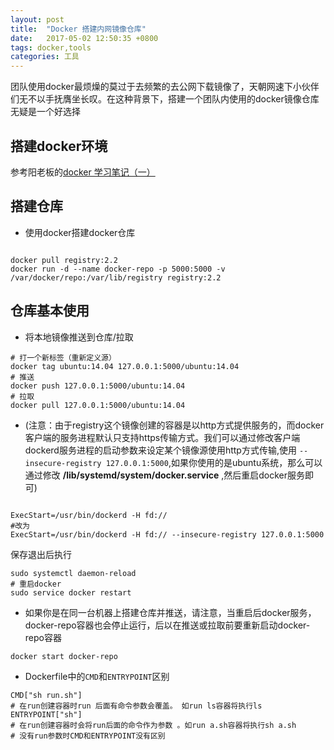 ```yaml
---
layout: post
title:  "Docker 搭建内网镜像仓库"
date:   2017-05-02 12:50:35 +0800
tags: docker,tools
categories: 工具
---
```


团队使用docker最烦燥的莫过于去频繁的去公网下载镜像了，天朝网速下小伙伴们无不以手抚膺坐长叹。在这种背景下，搭建一个团队内使用的docker镜像仓库无疑是一个好选择

<!--break-->

## 搭建docker环境

参考阳老板的[docker 学习笔记（一）](http://r9it.com/20160501/docker-study-1.html)

## 搭建仓库

* 使用docker搭建docker仓库

~~~shell

docker pull registry:2.2 
docker run -d --name docker-repo -p 5000:5000 -v /var/docker/repo:/var/lib/registry registry:2.2

~~~

## 仓库基本使用

* 将本地镜像推送到仓库/拉取

~~~shell
# 打一个新标签（重新定义源）
docker tag ubuntu:14.04 127.0.0.1:5000/ubuntu:14.04 
# 推送
docker push 127.0.0.1:5000/ubuntu:14.04
# 拉取
docker pull 127.0.0.1:5000/ubuntu:14.04

~~~
* (注意：由于registry这个镜像创建的容器是以http方式提供服务的，而docker客户端的服务进程默认只支持https传输方式。我们可以通过修改客户端dockerd服务进程的启动参数来设定某个镜像源使用http方式传输,使用 `--insecure-registry 127.0.0.1:5000`,如果你使用的是ubuntu系统，那么可以通过修改 **/lib/systemd/system/docker.service** ,然后重启docker服务即可)

~~~shell

ExecStart=/usr/bin/dockerd -H fd:// 
#改为 
ExecStart=/usr/bin/dockerd -H fd:// --insecure-registry 127.0.0.1:5000

~~~
保存退出后执行

~~~shell
sudo systemctl daemon-reload
# 重启docker 
sudo service docker restart
~~~

* 如果你是在同一台机器上搭建仓库并推送，请注意，当重启后docker服务，docker-repo容器也会停止运行，后以在推送或拉取前要重新启动docker-repo容器

~~~shell
docker start docker-repo
~~~
* Dockerfile中的`CMD`和`ENTRYPOINT`区别

~~~shell
CMD["sh run.sh"]
# 在run创建容器时run 后面有命令参数会覆盖。 如run ls容器将执行ls
ENTRYPOINT["sh"]
# 在run创建容器时会将run后面的命令作为参数 。如run a.sh容器将执行sh a.sh
# 没有run参数时CMD和ENTRYPOINT没有区别

~~~
